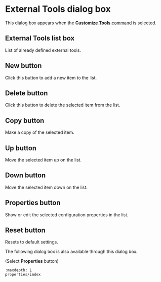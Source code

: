 # External Tools dialog box

This dialog box appears when the
[**Customize Tools** command](../../cmd/tools/customize_tools) is selected.

## External Tools list box

List of already defined external tools.

## New button

Click this button to add a new item to the list.

## Delete button

Click this button to delete the selected item from the list.

## Copy button

Make a copy of the selected item.

## Up button

Move the selected item up on the list.

## Down button

Move the selected item down on the list.

## Properties button

Show or edit the selected configuration properties in the list.

## Reset button

Resets to default settings.

The following dialog box is also available through this dialog box.

 (Select **Properties**
button)


```{toctree}
:maxdepth: 1
properties/index
```
